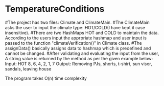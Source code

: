 # TemperatureConditions
#The project has two files: Climate and ClimateMain.
#The ClimateMain asks the user to input the climate type: HOT/COLD(I have kept it case insensitive).
#There are two HashMaps HOT and COLD to maintain the data. According to the users input the apprpriate hashmap and user input is passed to the function "climateVerification()" in Climate class.
#The assignData() basically assigns data to hashmap which is predefined and cannot be changed. 
#After validating and evaluating the input from the user, A string value is returned by the method as per the given example below:
Input: HOT 8, 6, 4, 2, 1, 7
Output: Removing PJs, shorts, t-shirt, sun visor, sandals, leaving house

The program takes O(n) time complexity
